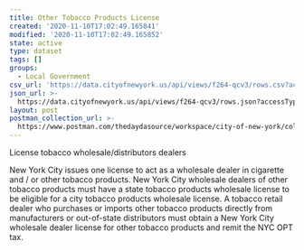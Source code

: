 ```yaml
---
title: Other Tobacco Products License
created: '2020-11-10T17:02:49.165841'
modified: '2020-11-10T17:02:49.165852'
state: active
type: dataset
tags: []
groups:
  - Local Government
csv_url: 'https://data.cityofnewyork.us/api/views/f264-qcv3/rows.csv?accessType=DOWNLOAD'
json_url: >-
  https://data.cityofnewyork.us/api/views/f264-qcv3/rows.json?accessType=DOWNLOAD
layout: post
postman_collection_url: >-
  https://www.postman.com/thedaydasource/workspace/city-of-new-york/collection/15909983-53358dff-4f19-4c45-a068-36e18fc08a87
---
```

License tobacco wholesale/distributors dealers

New York City issues one license to act as a wholesale dealer in cigarette and / or other tobacco products.  New York City wholesale dealers of other tobacco products must have a state tobacco products wholesale license to be eligible for a city tobacco products wholesale license. A tobacco retail dealer who purchases or imports other tobacco products directly from manufacturers or out-of-state distributors must obtain a New York City wholesale dealer license for other tobacco products and remit the NYC OPT tax.
